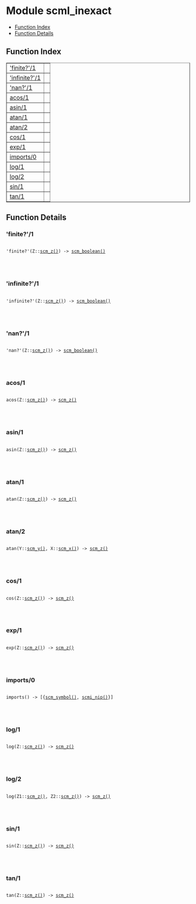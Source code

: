 

# Module scml_inexact #
* [Function Index](#index)
* [Function Details](#functions)


<a name="index"></a>

## Function Index ##


<table width="100%" border="1" cellspacing="0" cellpadding="2" summary="function index"><tr><td valign="top"><a href="#finite%3f-1">'finite?'/1</a></td><td></td></tr><tr><td valign="top"><a href="#infinite%3f-1">'infinite?'/1</a></td><td></td></tr><tr><td valign="top"><a href="#nan%3f-1">'nan?'/1</a></td><td></td></tr><tr><td valign="top"><a href="#acos-1">acos/1</a></td><td></td></tr><tr><td valign="top"><a href="#asin-1">asin/1</a></td><td></td></tr><tr><td valign="top"><a href="#atan-1">atan/1</a></td><td></td></tr><tr><td valign="top"><a href="#atan-2">atan/2</a></td><td></td></tr><tr><td valign="top"><a href="#cos-1">cos/1</a></td><td></td></tr><tr><td valign="top"><a href="#exp-1">exp/1</a></td><td></td></tr><tr><td valign="top"><a href="#imports-0">imports/0</a></td><td></td></tr><tr><td valign="top"><a href="#log-1">log/1</a></td><td></td></tr><tr><td valign="top"><a href="#log-2">log/2</a></td><td></td></tr><tr><td valign="top"><a href="#sin-1">sin/1</a></td><td></td></tr><tr><td valign="top"><a href="#tan-1">tan/1</a></td><td></td></tr></table>


<a name="functions"></a>

## Function Details ##

<a name="finite%3f-1"></a>

### 'finite?'/1 ###


<pre><code>
'finite?'(Z::<a href="#type-scm_z">scm_z()</a>) -&gt; <a href="#type-scm_boolean">scm_boolean()</a>
</code></pre>

<br></br>



<a name="infinite%3f-1"></a>

### 'infinite?'/1 ###


<pre><code>
'infinite?'(Z::<a href="#type-scm_z">scm_z()</a>) -&gt; <a href="#type-scm_boolean">scm_boolean()</a>
</code></pre>

<br></br>



<a name="nan%3f-1"></a>

### 'nan?'/1 ###


<pre><code>
'nan?'(Z::<a href="#type-scm_z">scm_z()</a>) -&gt; <a href="#type-scm_boolean">scm_boolean()</a>
</code></pre>

<br></br>



<a name="acos-1"></a>

### acos/1 ###


<pre><code>
acos(Z::<a href="#type-scm_z">scm_z()</a>) -&gt; <a href="#type-scm_z">scm_z()</a>
</code></pre>

<br></br>



<a name="asin-1"></a>

### asin/1 ###


<pre><code>
asin(Z::<a href="#type-scm_z">scm_z()</a>) -&gt; <a href="#type-scm_z">scm_z()</a>
</code></pre>

<br></br>



<a name="atan-1"></a>

### atan/1 ###


<pre><code>
atan(Z::<a href="#type-scm_z">scm_z()</a>) -&gt; <a href="#type-scm_z">scm_z()</a>
</code></pre>

<br></br>



<a name="atan-2"></a>

### atan/2 ###


<pre><code>
atan(Y::<a href="#type-scm_y">scm_y()</a>, X::<a href="#type-scm_x">scm_x()</a>) -&gt; <a href="#type-scm_z">scm_z()</a>
</code></pre>

<br></br>



<a name="cos-1"></a>

### cos/1 ###


<pre><code>
cos(Z::<a href="#type-scm_z">scm_z()</a>) -&gt; <a href="#type-scm_z">scm_z()</a>
</code></pre>

<br></br>



<a name="exp-1"></a>

### exp/1 ###


<pre><code>
exp(Z::<a href="#type-scm_z">scm_z()</a>) -&gt; <a href="#type-scm_z">scm_z()</a>
</code></pre>

<br></br>



<a name="imports-0"></a>

### imports/0 ###


<pre><code>
imports() -&gt; [{<a href="#type-scm_symbol">scm_symbol()</a>, <a href="#type-scmi_nip">scmi_nip()</a>}]
</code></pre>

<br></br>



<a name="log-1"></a>

### log/1 ###


<pre><code>
log(Z::<a href="#type-scm_z">scm_z()</a>) -&gt; <a href="#type-scm_z">scm_z()</a>
</code></pre>

<br></br>



<a name="log-2"></a>

### log/2 ###


<pre><code>
log(Z1::<a href="#type-scm_z">scm_z()</a>, Z2::<a href="#type-scm_z">scm_z()</a>) -&gt; <a href="#type-scm_z">scm_z()</a>
</code></pre>

<br></br>



<a name="sin-1"></a>

### sin/1 ###


<pre><code>
sin(Z::<a href="#type-scm_z">scm_z()</a>) -&gt; <a href="#type-scm_z">scm_z()</a>
</code></pre>

<br></br>



<a name="tan-1"></a>

### tan/1 ###


<pre><code>
tan(Z::<a href="#type-scm_z">scm_z()</a>) -&gt; <a href="#type-scm_z">scm_z()</a>
</code></pre>

<br></br>



